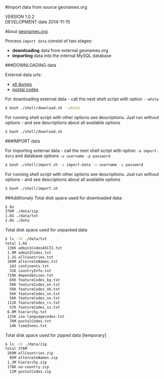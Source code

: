 #Import data from source geonames.org

VERSION 1.0.2  
DEVELOPMENT date 2014-11-15  

About [geonames.org](http://www.geonames.org/about.html).  

Process `import data` consist of two stages:  
- **downloading** data from external geonames.org  
- **importing** data into the internal MySQL database  

###DOWNLOADING data

External data urls:
* [all dumps](http://download.geonames.org/export/dump)
* [postal codes](http://download.geonames.org/export/zip)

For downloading external data - call the next shell script with option `--whole`
```bash
$ bash ./shell/download.sh --whole
```

For running shell script with other options see descriptions.
Just run without options - and see descriptions about all available options
```bash
$ bash ./shell/download.sh
```

###IMPORT data

For importing external data - call the next shell script with option `-a import-data`
and database options `-u username -p password`
```bash
$ bash ./shell/import.sh -a import-data -u username -p password
```

For running shell script with other options see descriptions.
Just run without options - and see descriptions about all available options
```bash
$ bash ./shell/import.sh
```

##Additionaly
Total disk space used for downloaded data:
```bash
$ du
376M ./data/zip  
1.6G ./data/txt  
2.0G ./data  
```
Total disk space used for unpacked data
```bash
$ ls -lh ./data/txt
total 1.6G
 136K admin1CodesASCII.txt
 1.9M admin2Codes.txt
 1.2G allCountries.txt
 349M alternateNames.txt
  143 continents.txt
  31K countryInfo.txt
 719K dependencies.txt
  65K featureCodes_bg.txt
  56K featureCodes_en.txt
  56K featureCodes_nb.txt
  56K featureCodes_nn.txt
  56K featureCodes_no.txt
 112K featureCodes_ru.txt
  57K featureCodes_sv.txt
 6.0M hierarchy.txt
 125K iso-languagecodes.txt
  76M postalCodes.txt
  14K timeZones.txt
```
Total disk space used for zipped data [temporary]
```bash
$ ls -lh ./data/zip
total 376M
 269M allCountries.zip
  95M alternateNames.zip
 1.3M hierarchy.zip
 178K no-country.zip
  11M postalCodes.zip
```
